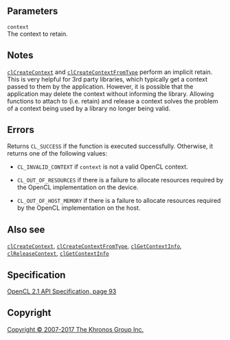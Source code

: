 Parameters
----------

`context`  
The context to retain.

Notes
-----

[`clCreateContext`](clCreateContext.html) and
[`clCreateContextFromType`](clCreateContextFromType.html) perform an
implicit retain. This is very helpful for 3rd party libraries, which
typically get a context passed to them by the application. However, it
is possible that the application may delete the context without
informing the library. Allowing functions to attach to (i.e. retain) and
release a context solves the problem of a context being used by a
library no longer being valid.

Errors
------

Returns `CL_SUCCESS` if the function is executed successfully.
Otherwise, it returns one of the following values:

-   `CL_INVALID_CONTEXT` if `context` is not a valid OpenCL context.

-   `CL_OUT_OF_RESOURCES` if there is a failure to allocate resources
    required by the OpenCL implementation on the device.

-   `CL_OUT_OF_HOST_MEMORY` if there is a failure to allocate resources
    required by the OpenCL implementation on the host.

Also see
--------

[`clCreateContext`](clCreateContext.html),
[`clCreateContextFromType`](clCreateContextFromType.html),
[`clGetContextInfo`](clGetContextInfo.html),
[`clReleaseContext`](clReleaseContext.html),
[`clGetContextInfo`](clGetContextInfo.html)

Specification
-------------

[OpenCL 2.1 API Specification, page
93](https://www.khronos.org/registry/cl/specs/opencl-2.1.pdf#page=93)

Copyright
---------

[Copyright © 2007-2017 The Khronos Group Inc.](copyright.html)
